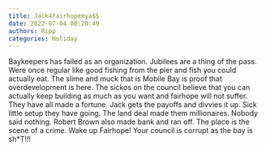 ```yaml
---
title: Jack4fairhopemya$$
date: 2022-07-04 00:20:49
authors: Ripp
categories: Holiday
---
```


 Baykeepers has failed as an organization. Jubilees are a thing of the pass. Were once regular like good fishing from the pier and fish you could actually eat. The slime and muck that is Mobile Bay is proof that overdevelopment is here. The sickos on the council believe that you can actually keep building as much as you want and fairhope will not suffer. They have all made a fortune. Jack gets the payoffs and divvies it up. Sick little setup they have going. The land deal made them millionaires. Nobody said nothing. Robert Brown also made bank and ran off. The place is the scene of a crime. Wake up Fairhope! Your council is corrupt as the bay is sh*T!!!